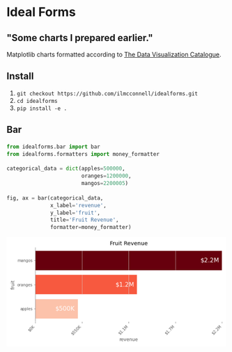 # Ideal Forms
## "Some charts I prepared earlier."
Matplotlib charts formatted according to [The Data Visualization Catalogue](https://datavizcatalogue.com/).

## Install
1. ```git checkout https://github.com/ilmcconnell/idealforms.git```
2. ```cd idealforms```
3. ```pip install -e .```

## Bar
```python
from idealforms.bar import bar
from idealforms.formatters import money_formatter

categorical_data = dict(apples=500000,
                        oranges=1200000,
                        mangos=2200005)

fig, ax = bar(categorical_data,
              x_label='revenue',
              y_label='fruit',
              title='Fruit Revenue',
              formatter=money_formatter)
```
![ideal bar chart image](./docs/demo_fig.png)